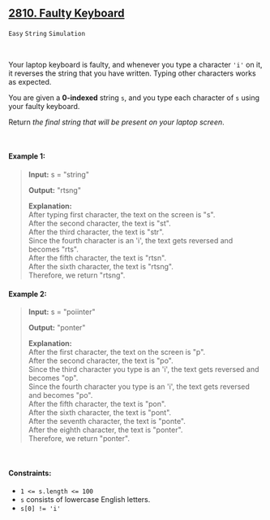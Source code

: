 ## [2810. Faulty Keyboard](https://leetcode.com/problems/faulty-keyboard)

<code>Easy</code> <code>String</code> <code>Simulation</code>

<br>

Your laptop keyboard is faulty, and whenever you type a character <code>'i'</code> on it, it reverses the string that you have written. Typing other characters works as expected.

You are given a __0-indexed__ string <code>s</code>, and you type each character of <code>s</code> using your faulty keyboard.

Return *the final string that will be present on your laptop screen*.

<br>

#### Example 1:

> __Input:__ s = "string"
> 
> __Output:__ "rtsng"
> 
> __Explanation:__   
> After typing first character, the text on the screen is "s".  
> After the second character, the text is "st".   
> After the third character, the text is "str".  
> Since the fourth character is an 'i', the text gets reversed and becomes "rts".  
> After the fifth character, the text is "rtsn".   
> After the sixth character, the text is "rtsng".   
> Therefore, we return "rtsng".  

#### Example 2:

> __Input:__ s = "poiinter"
> 
> __Output:__ "ponter"
> 
> __Explanation:__   
> After the first character, the text on the screen is "p".  
> After the second character, the text is "po".   
> Since the third character you type is an 'i', the text gets reversed and becomes "op".   
> Since the fourth character you type is an 'i', the text gets reversed and becomes "po".  
> After the fifth character, the text is "pon".  
> After the sixth character, the text is "pont".   
> After the seventh character, the text is "ponte".   
> After the eighth character, the text is "ponter".   
> Therefore, we return "ponter".  

<br>

#### Constraints:

- <code>1 <= s.length <= 100</code>
- <code>s</code> consists of lowercase English letters.
- <code>s[0] != 'i'</code>
